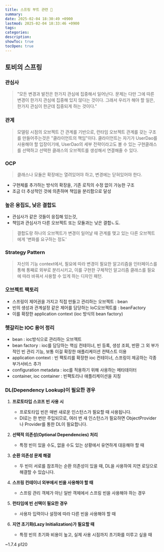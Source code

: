 ```yaml
---
title: 스프링 부트 관련 🌿
summary: 
date: 2025-02-04 18:30:49 +0900
lastmod: 2025-02-04 18:33:46 +0900
tags: 
categories: 
description: 
showToc: true
tocOpen: true
---
```

## 토비의 스프링
### 관심사
> "모든 변경과 발전은 한가지 관심에 집중해서 일어난다. 문제는 다만 그에 따른 변경이 한가지 관심에 집중해 있지 않다는 것이다. 그래서 우리가 해야 할 일은, 한가지 관심이 한군데 집중되게 하는 것이다."


### 관계
> 모델링 시점의 오브젝트 간 관계를 기반으로, 런타임 오브젝트 관계를 갖는 구조를 만들어주는것은 "클라이언트의 책임"이다. 클라이언트는 자기가 UserDao를 사용해야 할 입장이기에, UserDao의 세부 전략이라고도 볼 수 있는 구현클래스를 선택하고 선택한 클래스의 오브젝트를 생성해서 연결해줄 수 있다.

### OCP
> 클래스나 모듈은 확장에는 열려있어야 하고, 변경에는 닫혀있어야 한다.
- 구현체를 추가하는 방식의 확장을, 기존 로직의 수정 없이 가능한 구조
- 조금 더 추상적인 것에 의존하며 책임을 분리함으로 달성

### 높은 응집도, 낮은 결합도
- 관심사가 같은 것들이 응집해 있는것,
- 책임과 관심사가 다른 오브젝트 또는 모듈과는 낮은 결합ㄴ도.
> 결합도랑 하나의 오브젝트가 변경이 일어날 때 관계를 맺고 있는 다른 오브젝트에게 '변화를 요구하는 정도'

### Strategy Pattern
> 자신의 기능 context에서, 필요에 따라 변경이 필요한 알고리즘을 인터페이스를 통해 통째로 외부로 분리시키고, 이를 구현한 구체적인 알고리즘 클래스를 필요에 따라 바꿔서 사용할 수 있게 하는 디자인 패턴.


### 오브젝트 팩토리
- 스프링이 제어권을 가지고 직접 만들고 관리하는 오브젝트 : bean
- 빈의 생성과 관계설정 같은 제어를 담당하는 IoC오브젝트를 : beanFactory
- 이를 확장한 application context (ioc 방식의 bean factory)


### 헷갈리는 IOC 용어 정리
- bean : ioc방식으로 관리하는 오브젝트
- bean factory : ioc를 담당하는 핵심 컨테이너, 빈 등록, 생성 조회, 반환 그 외 부가적인 빈 관리 기능, 보통 이걸 확장한 애플리케이션 컨텍스트 이용
- application context : 빈 팩토리를 확장한 ioc 컨테이너, 스프링이 제공하는 각종 부가서비스 추가
- configuration metadata : ioc를 적용하기 위해 사용하는 메타데이터
- container, ioc container : 빈팩토리나 애플리케이션을 지칭

### DL(Dependency Lookup)이 필요한 경우

1. **프로토타입 스코프 빈 사용 시**
    - 프로토타입 빈은 매번 새로운 인스턴스가 필요할 때 사용됩니다.
    - DI로는 한 번만 주입되므로, 여러 번 새 인스턴스가 필요하면 ObjectProvider나 Provider를 통한 DL이 필요합니다.
    
2. **선택적 의존성(Optional Dependencies) 처리**
    - 특정 빈이 있을 수도, 없을 수도 있는 상황에서 유연하게 대응해야 할 때
    
3. **순환 의존성 문제 해결**
    - 두 빈이 서로를 참조하는 순환 의존성이 있을 때, DL을 사용하여 지연 로딩으로 해결할 수 있습니다.
    
4. **스프링 컨테이너 외부에서 빈을 사용해야 할 때**
    - 스프링 관리 객체가 아닌 일반 객체에서 스프링 빈을 사용해야 하는 경우
    
5. **런타임에 빈 선택이 필요한 경우**
    - 사용자 입력이나 설정에 따라 다른 빈을 사용해야 할 때
    
6. **지연 초기화(Lazy Initialization)가 필요할 때**
    - 특정 빈의 초기화 비용이 높고, 실제 사용 시점까지 초기화를 미루고 싶을 때

~1.7.4 p120